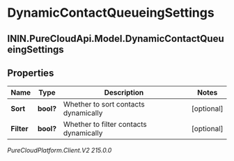 # DynamicContactQueueingSettings

## ININ.PureCloudApi.Model.DynamicContactQueueingSettings

## Properties

|Name | Type | Description | Notes|
|------------ | ------------- | ------------- | -------------|
| **Sort** | **bool?** | Whether to sort contacts dynamically | [optional] |
| **Filter** | **bool?** | Whether to filter contacts dynamically | [optional] |



_PureCloudPlatform.Client.V2 215.0.0_

